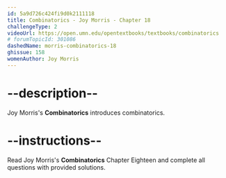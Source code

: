 ```yaml
---
id: 5a9d726c424fi9d0k2111118
title: Combinatorics - Joy Morris - Chapter 18
challengeType: 2
videoUrl: https://open.umn.edu/opentextbooks/textbooks/combinatorics
# forumTopicId: 301086
dashedName: morris-combinatorics-18
ghissue: 158
womenAuthor: Joy Morris 
---
```


# --description--

Joy Morris's __Combinatorics__ introduces combinatorics.

# --instructions--

Read Joy Morris's __Combinatorics__ Chapter Eighteen and complete all questions with provided solutions.